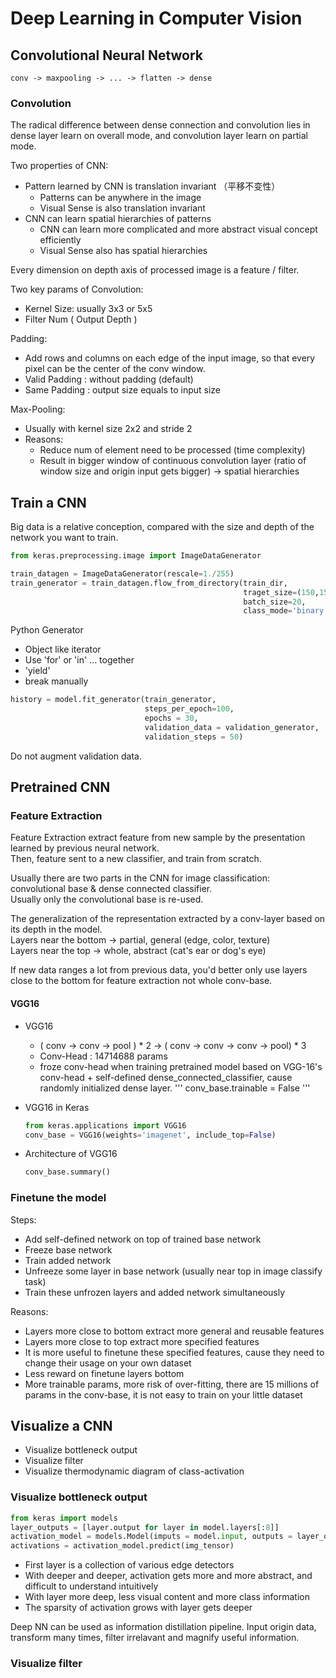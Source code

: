 # Deep Learning in Computer Vision

## Convolutional Neural Network

```
conv -> maxpooling -> ... -> flatten -> dense
```

### Convolution

The radical difference between dense connection and convolution lies in dense layer learn on overall mode, and convolution layer learn on partial mode.

Two properties of CNN:

- Pattern learned by CNN is translation invariant （平移不变性）
  - Patterns can be anywhere in the image
  - Visual Sense is also translation invariant
- CNN can learn spatial hierarchies of patterns
  - CNN can learn more complicated and more abstract visual concept efficiently
  - Visual Sense also has spatial hierarchies

Every dimension on depth axis of processed image is a feature / filter.

Two key params of Convolution:

- Kernel Size: usually 3x3 or 5x5
- Filter Num ( Output Depth )

Padding:

- Add rows and columns on each edge of the input image, so that every pixel can be the center of the conv window.
- Valid Padding : without padding (default)
- Same Padding : output size equals to input size

Max-Pooling:

- Usually with kernel size 2x2 and stride 2
- Reasons:
  - Reduce num of element need to be processed (time complexity)
  - Result in bigger window of continuous convolution layer (ratio of window size and origin input gets bigger) -> spatial hierarchies

## Train a CNN

Big data is a relative conception, compared with the size and depth of the network you want to train.

```python
from keras.preprocessing.image import ImageDataGenerator

train_datagen = ImageDataGenerator(rescale=1./255)
train_generator = train_datagen.flow_from_directory(train_dir, 
                                                    traget_size=(150,150), 
                                                    batch_size=20, 
                                                    class_mode='binary')
```

Python Generator

- Object like iterator
- Use 'for' or 'in' ... together
- 'yield'
- break manually

```python
history = model.fit_generator(train_generator, 
                              steps_per_epoch=100, 
                              epochs = 30, 
                              validation_data = validation_generator, 
                              validation_steps = 50)
```

Do not augment validation data.

## Pretrained CNN

### Feature Extraction

Feature Extraction extract feature from new sample by the presentation learned by previous neural network.  
Then, feature sent to a new classifier, and train from scratch.

Usually there are two parts in the CNN for image classification: convolutional base & dense connected classifier.  
Usually only the convolutional base is re-used.

The generalization of the representation extracted by a conv-layer based on its depth in the model.  
Layers near the bottom -> partial, general (edge, color, texture)  
Layers near the top -> whole, abstract (cat's ear or dog's eye)  

If new data ranges a lot from previous data, you'd better only use layers close to the bottom for feature extraction not whole conv-base.

#### VGG16

- VGG16

  - ( conv -> conv -> pool ) * 2 -> ( conv -> conv -> conv -> pool) * 3
  - Conv-Head : 14714688 params 
  - froze conv-head when training pretrained model based on VGG-16's conv-head + self-defined dense_connected_classifier, cause randomly initialized dense layer.
    '''
    conv_base.trainable = False
    '''

- VGG16 in Keras

  ```python
  from keras.applications import VGG16
  conv_base = VGG16(weights='imagenet', include_top=False)
  ```

- Architecture of VGG16

  ```python
  conv_base.summary()
  ```

### Finetune the model

Steps:

- Add self-defined network on top of trained base network
- Freeze base network
- Train added network
- Unfreeze some layer in base network (usually near top in image classify task)
- Train these unfrozen layers and added network simultaneously

Reasons:

- Layers more close to bottom extract more general and reusable features
- Layers more close to top extract more specified features
- It is more useful to finetune these specified features, cause they need to change their usage on your own dataset
- Less reward on finetune layers  bottom
- More trainable params, more risk of over-fitting, there are 15 millions of params in the conv-base, it is not easy to train on your little dataset

## Visualize a CNN

- Visualize bottleneck output
- Visualize filter
- Visualize thermodynamic diagram of class-activation

### Visualize bottleneck output

```python
from keras import models
layer_outputs = [layer.output for layer in model.layers[:8]]
activation_model = models.Model(imputs = model.input, outputs = layer_outputs)
activations = activation_model.predict(img_tensor)
```

- First layer is a collection of various edge detectors
- With deeper and deeper, activation gets more and more abstract, and difficult to understand intuitively
- With layer more deep, less visual content and more class information
- The sparsity of activation grows with layer gets deeper

Deep NN can be used as information distillation pipeline. Input origin data, transform many times, filter irrelavant and magnify useful information.

### Visualize filter

